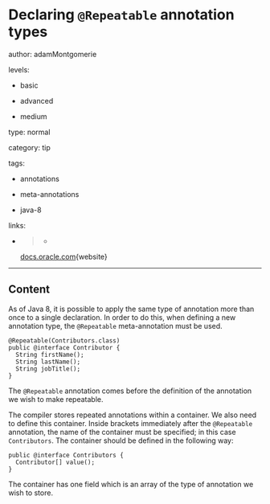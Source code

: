 # Declaring `@Repeatable` annotation types
author: adamMontgomerie

levels:

  - basic

  - advanced

  - medium

type: normal

category: tip

tags:

  - annotations

  - meta-annotations

  - java-8

links:

  - >-
    [docs.oracle.com](https://docs.oracle.com/javase/tutorial/java/annotations/repeating.html){website}

---
## Content

As of Java 8, it is possible to apply the same type of annotation more than once to a single declaration. In order to do this, when defining a new annotation type, the `@Repeatable` meta-annotation must be used.

```
@Repeatable(Contributors.class)
public @interface Contributor {
  String firstName();
  String lastName();
  String jobTitle();
}
```
The `@Repeatable` annotation comes before the definition of the annotation we wish to make repeatable.

The compiler stores repeated annotations within a container. We also need to define this container. Inside brackets immediately after the `@Repeatable` annotation, the name of the container must be specified; in this case `Contributors`. The container should be defined in the following way:
```
public @interface Contributors {
  Contributor[] value();
}
```
The container has one field which is an array of the type of annotation we wish to store.